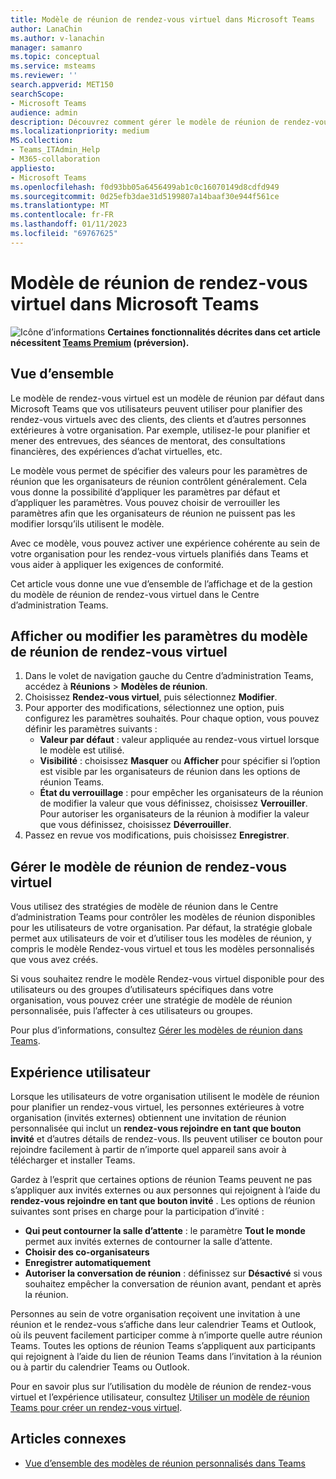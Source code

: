 ```yaml
---
title: Modèle de réunion de rendez-vous virtuel dans Microsoft Teams
author: LanaChin
ms.author: v-lanachin
manager: samanro
ms.topic: conceptual
ms.service: msteams
ms.reviewer: ''
search.appverid: MET150
searchScope:
- Microsoft Teams
audience: admin
description: Découvrez comment gérer le modèle de réunion de rendez-vous virtuel pour les utilisateurs Teams de votre organisation.
ms.localizationpriority: medium
MS.collection:
- Teams_ITAdmin_Help
- M365-collaboration
appliesto:
- Microsoft Teams
ms.openlocfilehash: f0d93bb05a6456499ab1c0c16070149d8cdfd949
ms.sourcegitcommit: 0d25efb3dae31d5199807a14baaf30e944f561ce
ms.translationtype: MT
ms.contentlocale: fr-FR
ms.lasthandoff: 01/11/2023
ms.locfileid: "69767625"
---
```

# <a name="virtual-appointment-meeting-template-in-microsoft-teams"></a>Modèle de réunion de rendez-vous virtuel dans Microsoft Teams

![Icône d’informations](media/info.png) **Certaines fonctionnalités décrites dans cet article nécessitent [Teams Premium](teams-add-on-licensing/licensing-enhance-teams.md) (préversion).**

## <a name="overview"></a>Vue d’ensemble

Le modèle de rendez-vous virtuel est un modèle de réunion par défaut dans Microsoft Teams que vos utilisateurs peuvent utiliser pour planifier des rendez-vous virtuels avec des clients, des clients et d’autres personnes extérieures à votre organisation. Par exemple, utilisez-le pour planifier et mener des entrevues, des séances de mentorat, des consultations financières, des expériences d’achat virtuelles, etc.

Le modèle vous permet de spécifier des valeurs pour les paramètres de réunion que les organisateurs de réunion contrôlent généralement. Cela vous donne la possibilité d’appliquer les paramètres par défaut et d’appliquer les paramètres. Vous pouvez choisir de verrouiller les paramètres afin que les organisateurs de réunion ne puissent pas les modifier lorsqu’ils utilisent le modèle.

Avec ce modèle, vous pouvez activer une expérience cohérente au sein de votre organisation pour les rendez-vous virtuels planifiés dans Teams et vous aider à appliquer les exigences de conformité.

Cet article vous donne une vue d’ensemble de l’affichage et de la gestion du modèle de réunion de rendez-vous virtuel dans le Centre d’administration Teams.

## <a name="view-or-change-virtual-appointment-meeting-template-settings"></a>Afficher ou modifier les paramètres du modèle de réunion de rendez-vous virtuel

1. Dans le volet de navigation gauche du Centre d’administration Teams, accédez à **Réunions** > **Modèles de réunion**.
1. Choisissez **Rendez-vous virtuel**, puis sélectionnez **Modifier**.
1. Pour apporter des modifications, sélectionnez une option, puis configurez les paramètres souhaités. Pour chaque option, vous pouvez définir les paramètres suivants :
    - **Valeur par défaut** : valeur appliquée au rendez-vous virtuel lorsque le modèle est utilisé.
    - **Visibilité** : choisissez **Masquer** ou **Afficher** pour spécifier si l’option est visible par les organisateurs de réunion dans les options de réunion Teams.
    - **État du verrouillage** : pour empêcher les organisateurs de la réunion de modifier la valeur que vous définissez, choisissez **Verrouiller**. Pour autoriser les organisateurs de la réunion à modifier la valeur que vous définissez, choisissez **Déverrouiller**.
1. Passez en revue vos modifications, puis choisissez **Enregistrer**.

## <a name="manage-the-virtual-appointment-meeting-template"></a>Gérer le modèle de réunion de rendez-vous virtuel

Vous utilisez des stratégies de modèle de réunion dans le Centre d’administration Teams pour contrôler les modèles de réunion disponibles pour les utilisateurs de votre organisation. Par défaut, la stratégie globale permet aux utilisateurs de voir et d’utiliser tous les modèles de réunion, y compris le modèle Rendez-vous virtuel et tous les modèles personnalisés que vous avez créés.

Si vous souhaitez rendre le modèle Rendez-vous virtuel disponible pour des utilisateurs ou des groupes d’utilisateurs spécifiques dans votre organisation, vous pouvez créer une stratégie de modèle de réunion personnalisée, puis l’affecter à ces utilisateurs ou groupes.

Pour plus d’informations, consultez [Gérer les modèles de réunion dans Teams](manage-meeting-templates.md).

## <a name="user-experience"></a>Expérience utilisateur

Lorsque les utilisateurs de votre organisation utilisent le modèle de réunion pour planifier un rendez-vous virtuel, les personnes extérieures à votre organisation (invités externes) obtiennent une invitation de réunion personnalisée qui inclut un **rendez-vous rejoindre en tant que bouton invité** et d’autres détails de rendez-vous. Ils peuvent utiliser ce bouton pour rejoindre facilement à partir de n’importe quel appareil sans avoir à télécharger et installer Teams.

Gardez à l’esprit que certaines options de réunion Teams peuvent ne pas s’appliquer aux invités externes ou aux personnes qui rejoignent à l’aide du **rendez-vous rejoindre en tant que bouton invité** . Les options de réunion suivantes sont prises en charge pour la participation d’invité :

- **Qui peut contourner la salle d’attente** : le paramètre **Tout le monde** permet aux invités externes de contourner la salle d’attente.
- **Choisir des co-organisateurs**
- **Enregistrer automatiquement**
- **Autoriser la conversation de réunion** : définissez sur **Désactivé** si vous souhaitez empêcher la conversation de réunion avant, pendant et après la réunion.

Personnes au sein de votre organisation reçoivent une invitation à une réunion et le rendez-vous s’affiche dans leur calendrier Teams et Outlook, où ils peuvent facilement participer comme à n’importe quelle autre réunion Teams. Toutes les options de réunion Teams s’appliquent aux participants qui rejoignent à l’aide du lien de réunion Teams dans l’invitation à la réunion ou à partir du calendrier Teams ou Outlook.

Pour en savoir plus sur l’utilisation du modèle de réunion de rendez-vous virtuel et l’expérience utilisateur, consultez [Utiliser un modèle de réunion Teams pour créer un rendez-vous virtuel](https://support.microsoft.com/office/6a9e8cbb-c0ed-4598-851e-3b1750a4a747).

## <a name="related-articles"></a>Articles connexes

- [Vue d’ensemble des modèles de réunion personnalisés dans Teams](custom-meeting-templates-overview.md)

